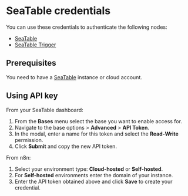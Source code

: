 # SeaTable credentials

You can use these credentials to authenticate the following nodes:

- [SeaTable](/integrations/builtin/app-nodes/n8n-nodes-base.seatable/)
- [SeaTable Trigger](/integrations/builtin/trigger-nodes/n8n-nodes-base.seatabletrigger/)

## Prerequisites

You need to have a [SeaTable](https://seatable.io/en/) instance or cloud account.

## Using API key

From your SeaTable dashboard:

1. From the **Bases** menu select the base you want to enable access for.
2. Navigate to the base options > **Advanced** > **API Token**.
3. In the modal, enter a name for this token and select the **Read-Write** permission.
4. Click **Submit** and copy the new API token.

From n8n:

1. Select your environment type: **Cloud-hosted** or **Self-hosted**.
2. For **Self-hosted** environments enter the domain of your instance.
3. Enter the API token obtained above and click **Save** to create your credential.
